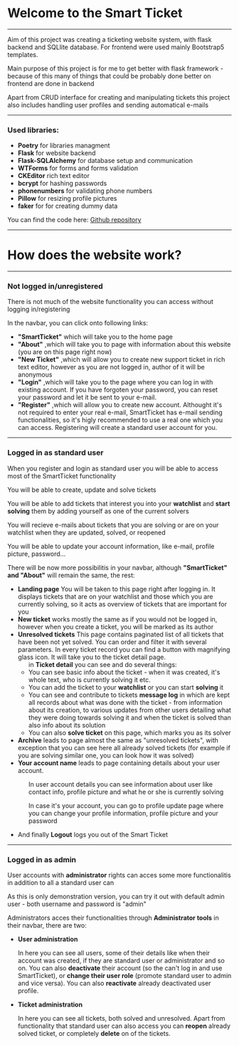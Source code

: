 <div class="container p-5">
    <div class="container bg-dark p-5">
        <div>
            <h1>Welcome to the Smart Ticket</h1>
            <hr>
            <p>Aim of this project was creating a ticketing website system, with flask backend and SQLlite database. For
                frontend were used
                mainly Bootstrap5 templates.</p>
            <p>Main purpose of this project is for me to get better with flask framework - because of this many of
                things that could be probably done better on frontend are done in backend</p>
            <p>Apart from CRUD interface for creating and manipulating tickets this project also includes handling user
                profiles and sending automatical e-mails</p>
            <hr>
            <h3>Used libraries:</h3>
            <ul>
                <li><b>Poetry</b> for libraries managment</li>
                <li><b>Flask</b> for website backend</li>
                <li><b>Flask-SQLAlchemy</b> for database setup and communication</li>
                <li><b>WTForms</b> for forms and forms validation</li>
                <li><b>CKEditor</b> rich text editor</li>
                <li><b>bcrypt</b> for hashing passwords</li>
                <li><b>phonenumbers</b> for validating phone numbers</li>
                <li><b>Pillow</b> for resizing profile pictures</li>
                <li><b>faker</b> for for creating dummy data</li>
            </ul>
            <p> You can find the code here: <a href="https://github.com/Rutrle/ticket-system">Github repository</a> </p>
            <hr>
        </div>
        <div>
            <h1>How does the website work?</h1>
            <hr>
            <h3>Not logged in/unregistered</h3>
            <p>There is not much of the website functionality you can access without logging in/registering</p>
            <p>
                In the navbar, you can click onto following links:
            </p>
            <ul>
                <li>
                    <b>"SmartTicket"</b> which will take you to the home page
                </li>
                <li>
                    <b>"About"</b> ,which will take you to page with information about this website (you are on this
                    page
                    right
                    now)
                </li>
                <li>
                    <b>"New Ticket"</b> ,which will allow you to create new support ticket in rich text editor, however
                    as
                    you
                    are not logged in, author of it will be anonymous
                </li>
                <li>
                    <b>"Login"</b> ,which will take you to the page where you can log in with existing account. If you
                    have forgoten your password, you can reset your password and let it be sent to your e-mail.
                </li>
                <li>
                    <b>"Register"</b> ,which will allow you to create new account. Althought it's not required to enter
                    your
                    real e-mail, SmartTicket has e-mail sending functionalities, so it's higly recommended to use a real
                    one
                    which you can access. Registering will create a standard user account for you.
                </li>
            </ul>
            <hr>
            <h3>Logged in as standard user</h3>
            <p>When you register and login as standard user you will be able to access most of the SmartTicket
                functionality</p>
            <p>You will be able to create, update and solve tickets</p>
            <p>You will be able to add tickets that interest you into your <b>watchlist</b> and <b>start solving</b>
                them by adding yourself as one of the current solvers</p>
            <p>You will recieve e-mails about tickets that you are solving or are on your watchlist when they are
                updated, solved, or reopened</p>
            <p>You will be able to update your account information, like e-mail, profile picture, password...</p>
            <p>There will be now more possibilitis in your navbar, although <b>"SmartTicket" and "About"</b> will remain
                the same, the rest:</p>
            <ul>
                <li>
                    <b>Landing page</b> You will be taken to this page right after logging in.
                    It displays tickets that are on your watchlist and those which you are currently solving, so it acts
                    as overview of tickets that are important for you
                </li>
                <li>
                    <b>New ticket</b> works mostly the same as if you would not be logged in, however when you create a
                    ticket, you will be marked as its author
                </li>
                <li>
                    <b>Unresolved tickets</b> This page contains paginated list of all tickets that have been not yet
                    solved. You can order and filter it with several parameters.
                    In every ticket record you can find a button with magnifying glass icon. It will take you to the
                    ticket detail page.
                    <ul>
                        in <b>Ticket detail</b> you can see and do several things:
                        <li>
                            You can see basic info about the ticket - when it was created, it's whole text, who is
                            currently solving it etc.
                        </li>
                        <li>
                            You can add the ticket to your <b>watchlist</b> or you can start <b>solving</b> it
                        </li>
                        <li>
                            You can see and contribute to tickets <b>message log</b> in which are kept all records about
                            what was done with the ticket - from information about its creation,
                            to various updates from other users detailing what they were doing towards solving it and
                            when the ticket is solved than also info about its solution
                        </li>
                        <li>
                            You can also <b>solve ticket</b> on this page, which marks you as its solver
                        </li>
                    </ul>
                </li>
                <li>
                    <b>Archive</b> leads to page almost the same as "unresolved tickets", with exception that you can
                    see here all already solved tickets (for example if you are solving similar one, you can look how it
                    was solved)
                </li>
                <li>
                    <b>Your account name</b> leads to page containing details about your user account.
                    <ul>
                        <p>In user account details you can see information about user like contact info, profile picture
                            and what he or she is currently solving</p>
                        <p>In case it's your account, you can go to profile update page where you can change your
                            profile information, profile picture and your password </p>
                    </ul>
                </li>
                <li>
                    And finally <b>Logout</b> logs you out of the Smart Ticket
                </li>
            </ul>
            <hr>
            <h3>Logged in as admin</h3>
            <p>User accounts with <b>administrator</b> rights can acces some more functionalitis in addition to all a
                standard user can</p>
            <p>As this is only demonstration version, you can try it out with default admin user - both username and
                password is "admin"</p>
            <p>Administrators acces their functionalities through <b>Administrator tools</b> in their navbar, there are
                two:</p>
            <ul>
                <li>
                    <p><b>User administration</b></p>
                    <p>
                        In here you can see all users, some of their details like when their account was created, if
                        they
                        are standard user or administrator and so on. You can also <b>deactivate</b> their account (so
                        the
                        can't log in and use SmartTicket), or <b>change their user role</b> (promote standard user to
                        admin and
                        vice versa). You can also <b>reactivate</b> already deactivated user profile.
                    </p>
                </li>
                <li>
                    <p><b>Ticket administration</b></p>
                    <p>
                        In here you can see all tickets, both solved and unresolved. Apart from functionality that
                        standard user can also access you can <b>reopen</b> already solved ticket, or completely
                        <b>delete</b> on of the tickets.
                    </p>
                </li>
            </ul>
        </div>
    </div>
</div>